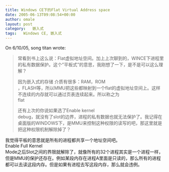 ```yaml
---
title: Windows CE下的Flat Virtual Address space
date: 2005-06-13T09:08:54+00:00
author: omale
layout: post
category:   嵌入式  
tags:   Windows CE, 嵌入式
---
```

On 6/10/05, song titan  wrote:  
>  
>  
>  
> 常看到书上这么说：Flat虚拟地址空间。加上上次聊到的，WINCE下进程里的私有数据保护。这个&#8221;平板式&#8221;的意思，我刚想了一下，是不是可以这么理解？  
>  
> 因为嵌入式的存储 介质有很多：RAM，ROM  
> ，FLASH等，所以MMU把这些都映射到一个flat的虚拟地址空间上。这样不连续的内存就可以通过页表连续起来。所以称之为  
> flat  
>  
> 还有上次的你说如果选了Enable kernel  
> debug，就没有了slot的边界，进程的私有数据也就无法保护了。我记得在桌面版的WINDOWS下，是MMU来控制这种权限的读写的吧，那这里就是把这种权限机制解除掉了？

我觉得平板的意思就是所有的进程都共享一个地址空间吧。  
Enable Full Kernel  
Mode之后Slot之间的界限就解除了，就像所有的32个进程其实是一个进程一样，但是MMU的保护还存在。例如某段内存在进程A里面是只读的，那么所有的进程都可以去读这段内存。但是如果有进程去写这段内存，那么就会违例。